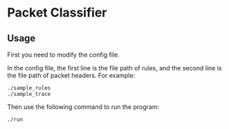 # Packet Classifier

## Usage

First you need to modify the config file.

In the config file, the first line is the file path of rules, and the second line is the file path of packet headers. For example:

```
./sample_rules
./sample_trace
```

Then use the following command to run the program:

```sh
./run
```
